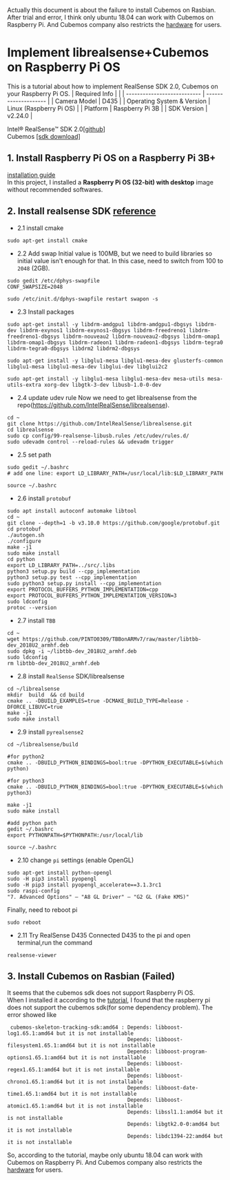 Actually this document is about the failure to install Cubemos on Rasbian. After trial and error, I think only ubuntu 18.04 can work with Cubemos on Raspberry Pi. And Cubemos company also restricts the [hardware](https://dev.intelrealsense.com/docs/skeleton-tracking-sdk-installation-guide) for users. 

# Implement librealsense+Cubemos on Raspberry Pi OS
This is a tutorial about how to implement RealSense SDK 2.0, Cubemos on your Raspberry Pi OS.
| Required Info               |                      |
| --------------------------- | -------------------- |
| Camera Model                | D435               |
| Operating System & Version  | Linux (Raspberry Pi OS) |
| Platform                    | Raspberry Pi 3B      |
| SDK Version                 | v2.24.0              |

Intel® RealSense™ SDK 2.0[[github]](https://github.com/IntelRealSense/librealsense)  
Cubemos [[sdk download]](https://www.intelrealsense.com/skeleton-tracking/) 

## 1. Install Raspberry Pi OS on a Raspberry Pi 3B+
  [installation guide](https://www.raspberrypi.org/documentation/installation/installing-images/README.md)  
  In this project, I installed a **Raspberry Pi OS (32-bit) with desktop** image without recommended softwares.
  
## 2. Install realsense SDK [reference](https://github.com/IntelRealSense/librealsense/blob/master/doc/installation_raspbian.md)
- 2.1 install cmake
```
sudo apt-get install cmake
```
- 2.2 Add swap
Initial value is 100MB, but we need to build libraries so initial value isn't enough for that.
In this case, need to switch from 100 to `2048` (2GB).  
```
sudo gedit /etc/dphys-swapfile
CONF_SWAPSIZE=2048

sudo /etc/init.d/dphys-swapfile restart swapon -s
```

- 2.3 Install packages
```
sudo apt-get install -y libdrm-amdgpu1 libdrm-amdgpu1-dbgsys libdrm-dev libdrm-exynos1 libdrm-exynos1-dbgsys libdrm-freedreno1 libdrm-freedreno1-dbgsys libdrm-nouveau2 libdrm-nouveau2-dbgsys libdrm-omap1 libdrm-omap1-dbgsys libdrm-radeon1 libdrm-radeon1-dbgsys libdrm-tegra0 libdrm-tegra0-dbgsys libdrm2 libdrm2-dbgsys

sudo apt-get install -y libglu1-mesa libglu1-mesa-dev glusterfs-common libglu1-mesa libglu1-mesa-dev libglui-dev libglui2c2

sudo apt-get install -y libglu1-mesa libglu1-mesa-dev mesa-utils mesa-utils-extra xorg-dev libgtk-3-dev libusb-1.0-0-dev
```

- 2.4 update udev rule
Now we need to get librealsense from the repo(https://github.com/IntelRealSense/librealsense).
```
cd ~
git clone https://github.com/IntelRealSense/librealsense.git
cd librealsense
sudo cp config/99-realsense-libusb.rules /etc/udev/rules.d/ 
sudo udevadm control --reload-rules && udevadm trigger 

```

- 2.5 set path
```
sudo gedit ~/.bashrc
# add one line: export LD_LIBRARY_PATH=/usr/local/lib:$LD_LIBRARY_PATH

source ~/.bashrc

```

- 2.6 install `protobuf`
```
sudo apt install autoconf automake libtool
cd ~
git clone --depth=1 -b v3.10.0 https://github.com/google/protobuf.git
cd protobuf
./autogen.sh
./configure
make -j1
sudo make install
cd python
export LD_LIBRARY_PATH=../src/.libs
python3 setup.py build --cpp_implementation 
python3 setup.py test --cpp_implementation
sudo python3 setup.py install --cpp_implementation
export PROTOCOL_BUFFERS_PYTHON_IMPLEMENTATION=cpp
export PROTOCOL_BUFFERS_PYTHON_IMPLEMENTATION_VERSION=3
sudo ldconfig
protoc --version
```

- 2.7 install `TBB`
```
cd ~
wget https://github.com/PINTO0309/TBBonARMv7/raw/master/libtbb-dev_2018U2_armhf.deb
sudo dpkg -i ~/libtbb-dev_2018U2_armhf.deb
sudo ldconfig
rm libtbb-dev_2018U2_armhf.deb
```

- 2.8 install `RealSense` SDK/librealsense
```
cd ~/librealsense
mkdir  build  && cd build
cmake .. -DBUILD_EXAMPLES=true -DCMAKE_BUILD_TYPE=Release -DFORCE_LIBUVC=true
make -j1
sudo make install
```

- 2.9 install `pyrealsense2`
```
cd ~/librealsense/build

#for python2
cmake .. -DBUILD_PYTHON_BINDINGS=bool:true -DPYTHON_EXECUTABLE=$(which python)

#for python3
cmake .. -DBUILD_PYTHON_BINDINGS=bool:true -DPYTHON_EXECUTABLE=$(which python3)

make -j1
sudo make install

#add python path
gedit ~/.bashrc
export PYTHONPATH=$PYTHONPATH:/usr/local/lib

source ~/.bashrc

```

- 2.10 change `pi` settings (enable OpenGL)
```
sudo apt-get install python-opengl
sudo -H pip3 install pyopengl
sudo -H pip3 install pyopengl_accelerate==3.1.3rc1
sudo raspi-config
"7. Advanced Options" – "A8 GL Driver" – "G2 GL (Fake KMS)"
```

Finally, need to reboot pi
```
sudo reboot
```


- 2.11 Try RealSense D435
Connected D435 to the pi and open terminal,run the command
```
realsense-viewer
```

## 3. Install Cubemos on Rasbian (Failed)
It seems that the cubemos sdk does not support Raspberry Pi OS.  
When I installed it according to the [tutorial](https://dev.intelrealsense.com/docs/skeleton-tracking-sdk-installation-guide), I found that the raspberry pi does not support the cubemos sdk(for some dependency problem). The error showed like
```
 cubemos-skeleton-tracking-sdk:amd64 : Depends: libboost-log1.65.1:amd64 but it is not installable
                                       Depends: libboost-filesystem1.65.1:amd64 but it is not installable
                                       Depends: libboost-program-options1.65.1:amd64 but it is not installable
                                       Depends: libboost-regex1.65.1:amd64 but it is not installable
                                       Depends: libboost-chrono1.65.1:amd64 but it is not installable
                                       Depends: libboost-date-time1.65.1:amd64 but it is not installable
                                       Depends: libboost-atomic1.65.1:amd64 but it is not installable
                                       Depends: libssl1.1:amd64 but it is not installable
                                       Depends: libgtk2.0-0:amd64 but it is not installable
                                       Depends: libdc1394-22:amd64 but it is not installable
```
So, according to the tutorial, maybe only ubuntu 18.04 can work with Cubemos on Raspberry Pi. And Cubemos company also restricts the [hardware](https://dev.intelrealsense.com/docs/skeleton-tracking-sdk-installation-guide) for users. 
